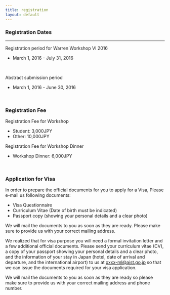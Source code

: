 ```yaml
---
title: registration
layout: default
---
```

<!-- MAIN CONTENT -->
<div id="main_content_wrap" class="outer">
  <section id="main_content" class="inner">
  <h3>Registration Dates</h3>
  <hr>
  <p id="registration">Registration period for Warren Workshop VI 2016</p>
  <ul>
  <li>March 1, 2016 - July 31, 2016</li>
  </ul>
  <br>
  <p id="registration">Abstract submission period</p>
  <ul>
  <li>March 1, 2016 - June 30, 2016</li>
  </ul>   
  <br>
  <h3>Registration Fee</h3>
  <!--<hr>-->
  <p>Registration Fee for Workshop</p>
  <ul>
  <li>Student: 3,000JPY</li>
  <li>Other: 10,000JPY</li>
  </ul>
  <p>Registration Fee for Workshop Dinner</p>
  <ul>
  <li>Workshop Dinner: 6,000JPY</li>
  </ul>
  <br>
  
  <h3>Application for Visa</h3>
  <!--<hr>-->
  <p>In order to prepare the official documents for you to apply for a Visa, Please e-mail us following documents:</p>
  <ul>
  <li>Visa Questionnaire</li>
  <li>Curriculum Vitae (Date of birth must be indicated)</li>
  <li> Passport copy (showing your personal details and a clear photo)</li>
  </ul>
  <p>We will mail the documents to you as soon as they are ready. Please make sure to provide us with your correct mailing address. </p>

  

  We realized that for visa purpose you will need a formal invitation letter
and a few additional official documents. Please send your curriculum vitae
(CV), a copy of your passport showing your personal details and a clear
photo, and the information of your stay in Japan (hotel, date of arrival and
departure, and the international airport) to us at
xxxx-ml@aist.go.jp so that we can issue the documents required for your
visa application.

We will mail the documents to you as soon as they are ready so please make
sure to provide us with your correct mailing address and phone number.

  </section>
</div>
